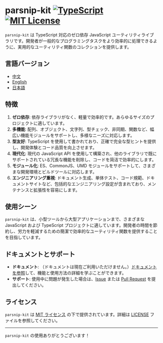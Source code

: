 # parsnip-kit [![TypeScript](https://img.shields.io/badge/TypeScript-対応-blue)](https://www.typescriptlang.org/) [![MIT License](https://img.shields.io/badge/license-MIT-green)](LICENSE)

`parsnip-kit` は TypeScript 対応のゼロ依存 JavaScript ユーティリティライブラリです。開発者が一般的なプログラミングタスクをより効率的に処理できるように、実用的なユーティリティ関数のコレクションを提供します。

## 言語バージョン
- [中文](README.md)
- [English](README.en.md)
- [日本語](README.jp.md)

## 特徴
1. **ゼロ依存**: 依存ライブラリがなく、軽量で効率的です。あらゆるサイズのプロジェクトに適しています。
2. **多機能**: 配列、オブジェクト、文字列、型チェック、非同期、関数など、幅広い機能モジュールをサポートし、多様なニーズに対応します。
3. **型友好**: TypeScript を使用して書かれており、正確で完全な型ヒントを提供し、開発体験とコード品質を向上させます。
4. **現代化**: 現代の JavaScript API を使用して構築され、他のライブラリで既にサポートされている冗長な機能を削除し、コードを简洁で効率的にします。
5. **モジュール化**: ES、CommonJS、UMD モジュールをサポートして、さまざまな開発環境とビルドツールに対応します。
6. **エンジニアリング重視**: ドキュメント生成、単体テスト、コード規範、ドキュメントサイトなど、包括的なエンジニアリング設定が含まれており、メンテナンスと拡張性を容易にします。

## 使用シーン
`parsnip-kit` は、小型ツールから大型アプリケーションまで、さまざまな JavaScript および TypeScript プロジェクトに適しています。開発者の時間を節約し、労力を軽減するための簡潔で効率的なユーティリティ関数を提供することを目指しています。

## ドキュメントとサポート
- **ドキュメント**: （ドキュメントは現在ご利用いただけません。）[ドキュメントを参照](https://example.com/docs)して、機能と使用方法の詳細を学ぶことができます。
- **サポート**: 使用中に問題が発生した場合は、[Issue](https://github.com/LittleRangiferTarandus/parsnip-kit/issues) または [Pull Request](https://github.com/LittleRangiferTarandus/parsnip-kit/pulls) を提出してください。

## ライセンス
`parsnip-kit` は [MIT ライセンス](LICENSE) の下で提供されています。詳細は [LICENSE](LICENSE) ファイルを参照してください。

---

`parsnip-kit` の使用ありがとうございます！